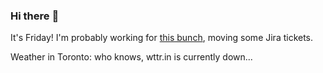 ### Hi there :wave:

It's Friday! I'm probably working for [this bunch](https://github.com/kohofinancial), moving some Jira tickets.

Weather in Toronto: who knows, wttr.in is currently down...

